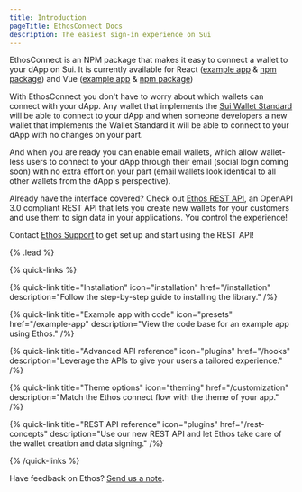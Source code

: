 ```yaml
---
title: Introduction
pageTitle: EthosConnect Docs
description: The easiest sign-in experience on Sui
---
```


EthosConnect is an NPM package that makes it easy to connect a wallet to your dApp on Sui. It is currently available for React ([example app](/example-react-app) & [npm package](https://www.npmjs.com/package/ethos-connect)) and Vue ([example app](/example-vue-app) & [npm package](https://www.npmjs.com/package/ethos-connect-vue))

With EthosConnect you don't have to worry about which wallets can connect with your dApp. Any wallet that implements the [Sui Wallet Standard](https://github.com/MystenLabs/sui/tree/main/sdk/wallet-adapter#wallet-standard) will be able to connect to your dApp and when someone developers a new wallet that implements the Wallet Standard it will be able to connect to your dApp with no changes on your part.

And when you are ready you can enable email wallets, which allow wallet-less users to connect to your dApp through their email (social login coming soon) with no extra effort on your part (email wallets look identical to all other wallets from the dApp's perspective).

Already have the interface covered? Check out [Ethos REST API](https://docs.ethoswallet.xyz/rest-concepts), an OpenAPI 3.0 compliant REST API that lets you create new wallets for your customers and use them to sign data in your applications. You control the experience!  

Contact [Ethos Support](mailto:support@ethoswallet.xyz) to get set up and start using the REST API! 

{% .lead %}

{% quick-links %}

{% quick-link title="Installation" icon="installation" href="/installation" description="Follow the step-by-step guide to installing the library." /%}

{% quick-link title="Example app with code" icon="presets" href="/example-app" description="View the code base for an example app using Ethos." /%}

{% quick-link title="Advanced API reference" icon="plugins" href="/hooks" description="Leverage the APIs to give your users a tailored experience." /%}

{% quick-link title="Theme options" icon="theming" href="/customization" description="Match the Ethos connect flow with the theme of your app." /%}

{% quick-link title="REST API reference" icon="plugins" href="/rest-concepts" description="Use our new REST API and let Ethos take care of the wallet creation and data signing." /%}


{% /quick-links %}

Have feedback on Ethos? [Send us a note](mailto:support@ethoswallet.xyz).
